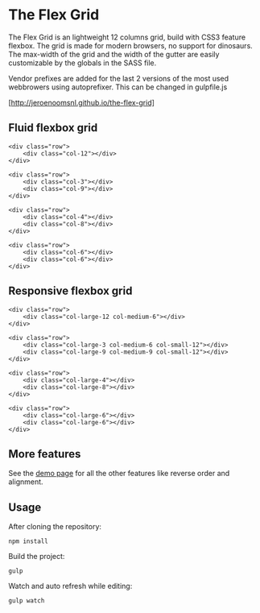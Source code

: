 # The Flex Grid

The Flex Grid is an lightweight 12 columns grid, build with CSS3 feature flexbox. The grid is made for modern browsers, no support for dinosaurs. The max-width of the grid and the width of the gutter are easily customizable by the globals in the SASS file.

Vendor prefixes are added for the last 2 versions of the most used webbrowers using autoprefixer. This can be changed in gulpfile.js

[http://jeroenoomsnl.github.io/the-flex-grid]

## Fluid flexbox grid

```
<div class="row">
    <div class="col-12"></div>
</div>

<div class="row">
    <div class="col-3"></div>
    <div class="col-9"></div>
</div>

<div class="row">
    <div class="col-4"></div>
    <div class="col-8"></div>
</div>

<div class="row">
    <div class="col-6"></div>
    <div class="col-6"></div>
</div>
```

## Responsive flexbox grid

```
<div class="row">
    <div class="col-large-12 col-medium-6"></div>
</div>

<div class="row">
    <div class="col-large-3 col-medium-6 col-small-12"></div>
    <div class="col-large-9 col-medium-9 col-small-12"></div>
</div>

<div class="row">
    <div class="col-large-4"></div>
    <div class="col-large-8"></div>
</div>

<div class="row">
    <div class="col-large-6"></div>
    <div class="col-large-6"></div>
</div>
```

## More features

See the [demo page] for all the other features like reverse order and alignment.

## Usage

After cloning the repository:

```
npm install
```

Build the project:

```
gulp
```
Watch and auto refresh while editing:

```
gulp watch
```



[http://jeroenoomsnl.github.io/the-flex-grid]:http://jeroenoomsnl.github.io/the-flex-grid
[demo page]:http://jeroenoomsnl.github.io/the-flex-grid


